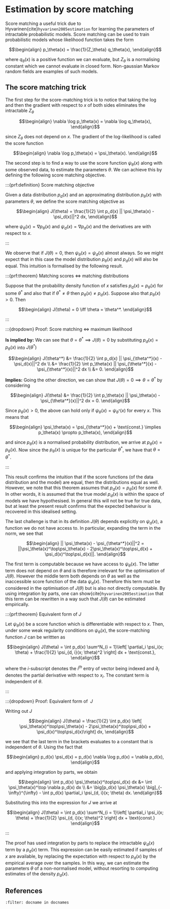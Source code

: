 # Estimation by score matching

Score matching a useful trick due to Hyvarinen{cite}`hyvarinen2005estimation` for learning the parameters of intractable probabilistic models.
Score matching can be used to train probabilistic models whose likelihood function takes the form

$$\begin{align}
p_\theta(x) = \frac{1}{Z_\theta} q_\theta(x),
\end{align}$$

where $q_\theta(x)$ is a positive function we can evaluate, but $Z_\theta$ is a normalising constant which we cannot evaluate in closed form.
Non-gaussian Markov random fields are examples of such models.

## The score matching trick

The first step for the score-matching trick is to notice that taking the log and then the gradient with respect to $x$ of both sides eliminates the intractable $Z_\theta$

$$\begin{align}
\nabla \log p_\theta(x) = \nabla \log q_\theta(x),
\end{align}$$

since $Z_\theta$ does not depend on $x$.
The gradient of the log-likelihood is called the score function

$$\begin{align}
\nabla \log p_\theta(x) = \psi_\theta(x).
\end{align}$$

The second step is to find a way to use the score function $\psi_\theta(x)$ along with some observed data, to estimate the parameters $\theta$.
We can achieve this by defining the following score matching objective.

:::{prf:definition} Score matching objective

Given a data distribution $p_d(x)$ and an approximating distribution $p_\theta(x)$ with parameters $\theta$, we define the score matching objective as
    
$$\begin{align}
J(\theta) = \frac{1}{2} \int p_d(x) || \psi_\theta(x) - \psi_d(x)||^2 dx,
\end{align}$$
    
where $\psi_\theta(x) = \nabla p_\theta(x)$ and $\psi_d(x) = \nabla p_d(x)$ and the derivatives are with respect to $x$.

:::

We observe that if $J(\theta) = 0$, then $\psi_\theta(x) = \psi_d(x)$ almost always.
So we might expect that in this case the model distribution $p_\theta(x)$ and $p_d(x)$ will also be equal. 
This intuition is formalised by the following result.

:::{prf:theorem} Matching scores $\iff$ matching distributions

Suppose that the probability density function of $x$ satisfies $p_d(x) = p_\theta(x)$ for some $\theta^*$ and also that if $\theta^* \neq \theta$ then $p_\theta(x) \neq p_d(x)$.
Suppose also that $p_\theta(x) > 0$. Then
    
$$\begin{align}
J(\theta) = 0 \iff \theta = \theta^*.
\end{align}$$
    
:::

:::{dropdown} Proof: Score matching $\iff$ maximum likelihood
    
    
__Is implied by:__
We can see that $\theta = \theta^* \implies J(\theta) = 0$ by substituting $p_d(x) = p_\theta(x)$ into $J(\theta^*)$ 
    
$$\begin{align}
J(\theta^*) &= \frac{1}{2} \int p_d(x) || \psi_{\theta^*}(x) - \psi_d(x)||^2 dx \\
            &= \frac{1}{2} \int p_\theta(x) || \psi_{\theta^*}(x) - \psi_{\theta^*}(x)||^2 dx \\
            &= 0.
\end{align}$$
    
__Implies:__
Going the other direction, we can show that $J(\theta) = 0 \implies \theta = \theta^*$ by considering
    
$$\begin{align}
J(\theta) &= \frac{1}{2} \int p_\theta(x) || \psi_\theta(x) - \psi_{\theta^*}(x)||^2 dx = 0.
\end{align}$$
    
Since $p_\theta(x) > 0$, the above can hold only if $\psi_\theta(x) = \psi_{\theta^*}(x)$ for every $x$. This means that
    
$$\begin{align}
\psi_\theta(x) = \psi_{\theta^*}(x) + \text{const.} \implies p_\theta(x) \propto p_\theta(x),
\end{align}$$
    
and since $p_\theta(x)$ is a normalised probability distribution, we arrive at $p_\theta(x) = p_\theta(x)$. Now since the $p_\theta(x)$ is unique for the particular $\theta^*$, we have that $\theta = \theta^*$.

:::

This result confirms the intuition that if the score functions (of the data distribution and the model) are equal, then the distributions equal as well.
However, we note that this theorem assumes that $p_d(x) = p_\theta(x)$ for some $\theta$.
In other words, it is assumed that the true model $p_d(x)$ is within the space of models we have hypothesised.
In general this will not be true for true data, but at least the present result confirms that the expected behaviour is recovered in this idealised setting.

The last challenge is that in its definition $J(\theta)$ depends explicitly on $\psi_d(x)$, a function we do not have access to.
In particular, expanding the term in the norm, we see that

$$\begin{align}
|| \psi_\theta(x) - \psi_{\theta^*}(x)||^2 = ||\psi_\theta(x)^\top\psi_\theta(x) - 2\psi_\theta(x)^\top\psi_d(x) + \psi_d(x)^\top\psi_d(x)||.
\end{align}$$

The first term is computable because we have access to $\psi_\theta(x)$.
The latter term does not depend on $\theta$ and is therefore irrelevant for the optimisation of $J(\theta)$.
However the middle term both depends on $\theta$ as well as the inaccessible score function of the data $\psi_d(x)$.
Therefore this term must be considered in the optimisation of $J(\theta)$ but is also not directly computable.
By using integration by parts, one can show{cite}`hyvarinen2005estimation` that this term can be rewritten in a way such that $J(\theta)$ can be estimated empirically.

:::{prf:theorem} Equivalent form of $J$

Let $\psi_\theta(x)$ be a score function which is differentiable with respect to $x.$
Then, under some weak regularity conditions on $\psi_\theta(x),$ the score-matching function $J$ can be writtten as
    
$$\begin{align}
J(\theta) = \int p_d(x) \sum^N_{i = 1}\left[ \partial_i \psi_i(x; \theta) + \frac{1}{2} \psi_{d, i}(x; \theta)^2 \right] dx + \text{const.},
\end{align}$$
    
where the $i$-subscript denotes the $i^{th}$ entry of vector being indexed and $\partial_i$ denotes the partial derivative with respect to $x_i$. The constant term is independent of $\theta$.
    
:::

:::{dropdown} Proof: Equivalent form of $~J$

    
Writing out $J$

$$\begin{align}
J(\theta) = \frac{1}{2} \int p_d(x) \left[ \psi_\theta(x)^\top\psi_\theta(x) - 2\psi_\theta(x)^\top\psi_d(x) + \psi_d(x)^\top\psi_d(x)\right] dx,
\end{align}$$
    
we see that the last term in the brackets evaluates to a constant that is independent of $\theta$. Using the fact that
    
$$\begin{align}
p_d(x) \psi_d(x) = p_d(x) \nabla \log p_d(x) = \nabla p_d(x),
\end{align}$$
    
and applying integration by parts, we obtain

$$\begin{align}
\int p_d(x) \psi_\theta(x)^\top\psi_d(x) dx &= \int \psi_\theta(x)^\top \nabla p_d(x) dx \\
&= \big[p_d(x) \psi_\theta(x) \big]_{-\infty}^{\infty} - \int p_d(x) \partial_i \psi_{d, i}(x; \theta) dx.
\end{align}$$
    
Substituting this into the expression for $J$ we arrive at
    
$$\begin{align}
J(\theta) = \int p_d(x) \sum^N_{i = 1}\left[ \partial_i \psi_i(x; \theta) + \frac{1}{2} \psi_{d, i}(x; \theta)^2 \right] dx + \text{const.}
\end{align}$$
    
:::



The proof has used integration by parts to replace the intractable $\psi_d(x)$ term by a $p_d(x)$ term.
This expression can be easily estimated if samples of $x$ are available, by replacing the expectation with respect to $p_d(x)$ by the empirical average over the samples.
In this way, we can estimate the parameters $\theta$ of a non-normalised model, without resorting to computing estimates of the density $p_d(x)$.

## References

```{bibliography}
:filter: docname in docnames
```